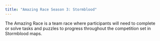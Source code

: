 ```yaml
---
title: "Amazing Race Season 3: Stormblood"
---
```

The Amazing Race is a team race where participants will need to complete or solve tasks and puzzles to progress throughout the competition set in Stormblood maps.